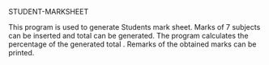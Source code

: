 STUDENT-MARKSHEET

This program is used to generate Students mark sheet.
Marks of 7 subjects can be inserted and total can be generated.
The program calculates the percentage of the generated total .
Remarks of the obtained marks can be printed.


